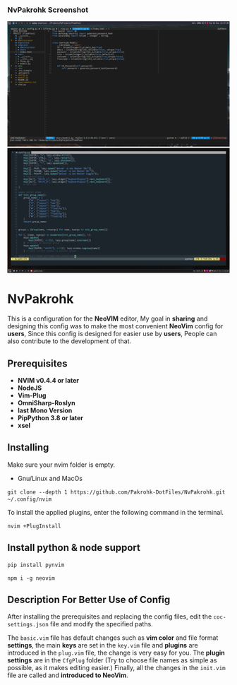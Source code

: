 ### NvPakrohk Screenshot

![Projects and multi file edit!](Screenshot/2020-12-01_00-37.png)
![one File edit](Screenshot/2020-10-07_00-44.png)


# NvPakrohk
This is a configuration for the **NeoVIM** editor, My goal in **sharing** and designing this config was to make the most convenient **NeoVim** config for **users**, Since this config is designed for easier use by **users**, People can also contribute to the development of that.

## Prerequisites

* **NVIM v0.4.4 or later**
* **NodeJS**
* **Vim-Plug**
* **OmniSharp-Roslyn**
* **last Mono Version**
* **PipPython 3.8 or later**
* **xsel**

## Installing

 Make sure your nvim folder is empty.

* Gnu/Linux and MacOs
```
git clone --depth 1 https://github.com/Pakrohk-DotFiles/NvPakrohk.git ~/.config/nvim
```

To install the applied plugins, enter the following command in the terminal.

```
nvim +PlugInstall
```

## Install python & node support

```
pip install pynvim
```

```
npm i -g neovim
```

## Description For Better Use of Config
After installing the prerequisites and replacing the config files, edit the `coc-settings.json` file and modify the specified paths.

The `basic.vim` file has default changes such as **vim color** and file format **settings**, the main **keys** are set in the `key.vim` file and **plugins** are introduced in the `plug.vim` file, the change is very easy for you. The **plugin settings** are in the `CfgPlug` folder (Try to choose file names as simple as possible, as it makes editing easier.) Finally, all the changes in the `init.vim` file are called and **introduced to NeoVim**.
